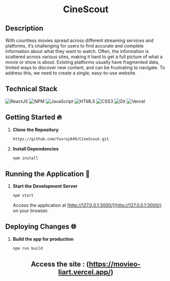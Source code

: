<div align="center">

# CineScout</div>

## Description 

With countless movies spread across different streaming services and
platforms, it’s challenging for users to find accurate and complete
information about what they want to watch. Often, the information is
scattered across various sites, making it hard to get a full picture of what a
movie or show is about. Existing platforms usually have fragmented data,
limited ways to discover new content, and can be frustrating to navigate. To
address this, we need to create a single, easy-to-use website.

## Technical Stack 

![ReactJS](https://img.shields.io/badge/React-61DAFB.svg?style=for-the-badge&logo=React&logoColor=black)
![NPM](https://img.shields.io/badge/npm-CB3837.svg?style=for-the-badge&logo=npm&logoColor=white)
![JavaScript](https://img.shields.io/badge/JavaScript-F7DF1E.svg?style=for-the-badge&logo=JavaScript&logoColor=black)
![HTML5](https://img.shields.io/badge/html5-%23E34F26.svg?&style=for-the-badge&logo=html5&logoColor=white)
![CSS3](https://img.shields.io/badge/css3-%231572B6.svg?&style=for-the-badge&logo=css3&logoColor=white)
![Git](https://img.shields.io/badge/git-%23F05033.svg?&style=for-the-badge&logo=git&logoColor=white)
![Vercel](https://img.shields.io/badge/Vercel-000000.svg?style=for-the-badge&logo=Vercel&logoColor=white)

## Getting Started 🔥

1. **Clone the Repository**
   ```bash
   https://github.com/Yuvraj049/CineScout.git
   ```

2. **Install Dependencies**
   ```bash
   npm install
   ```

## Running the Application 🚀

1. **Start the Development Server**
   
   ```bash
   npm start
   ```
   Access the application at [http://127.0.0.1:3000/](http://127.0.0.1:3000/) on your browser.

## Deploying Changes 🌐

1. **Build the app for production**
   ```bash
   npm run build
   ```

<div align="center">

## Access the site : (https://movieo-liart.vercel.app/)</div>

